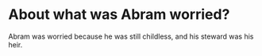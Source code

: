 # About what was Abram worried?

Abram was worried because he was still childless, and his steward was his heir.
